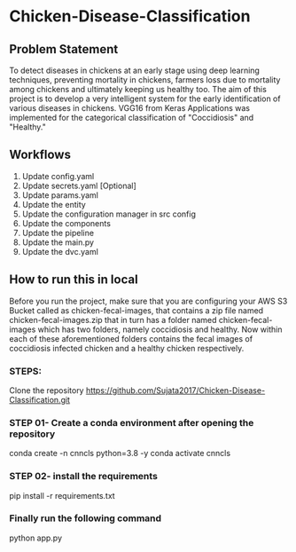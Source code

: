# Chicken-Disease-Classification

## Problem Statement
To detect diseases in chickens at an early stage using deep learning techniques, preventing mortality in chickens, farmers loss due to mortality among chickens and ultimately keeping us healthy too. The aim of this project is to develop a very intelligent system for the early identification of various diseases in chickens. VGG16 from Keras Applications was implemented for the categorical classification of "Coccidiosis" and "Healthy."


## Workflows

1. Update config.yaml
2. Update secrets.yaml [Optional]
3. Update params.yaml
4. Update the entity
5. Update the configuration manager in src config
6. Update the components
7. Update the pipeline
8. Update the main.py
9. Update the dvc.yaml


## How to run this in local
Before you run the project, make sure that you are configuring your AWS S3 Bucket called as chicken-fecal-images, that contains a zip file named chicken-fecal-images.zip that in turn has a folder named chicken-fecal-images which has two folders, namely coccidiosis and healthy. Now within each of these aforementioned folders contains the fecal images of coccidiosis infected chicken and a healthy chicken respectively.


### STEPS:
Clone the repository
https://github.com/Sujata2017/Chicken-Disease-Classification.git


### STEP 01- Create a conda environment after opening the repository
conda create -n cnncls python=3.8 -y
conda activate cnncls

### STEP 02- install the requirements
pip install -r requirements.txt

### Finally run the following command
python app.py
